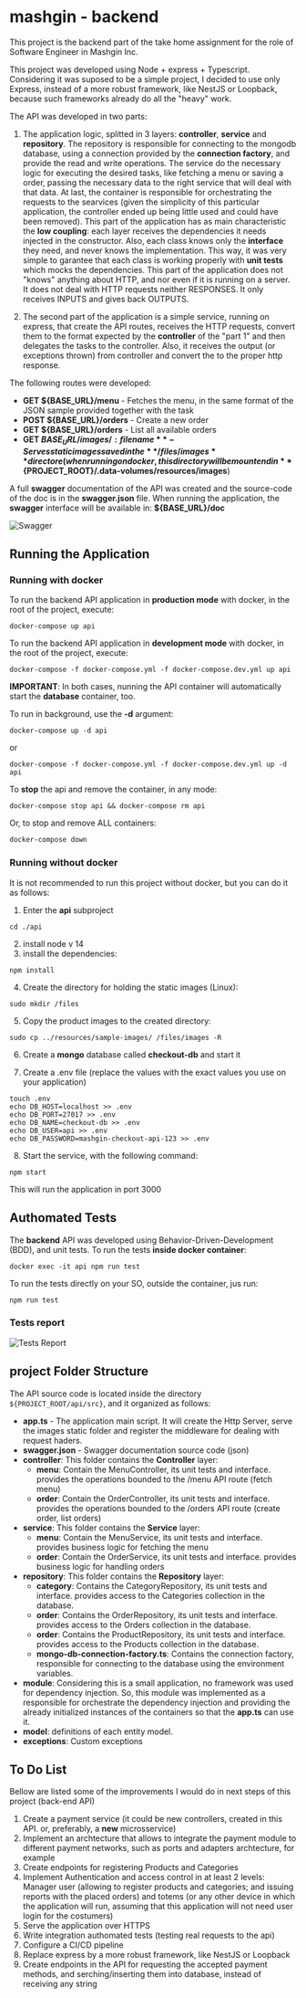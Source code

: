 # mashgin - backend

This project is the backend part of the take home assignment for the role of Software Engineer in Mashgin Inc.

This project was developed using Node + express + Typescript. Considering it was suposed to be a simple project, I decided to use only Express, instead of a more robust framework, like NestJS or Loopback, because such frameworks already do all the "heavy" work.

The API was developed in two parts:

1. The application logic, splitted in 3 layers: **controller**, **service** and **repository**. The repository is responsible for connecting to the mongodb database, using a connection provided by the **connection factory**, and provide the read and write operations. The service do the necessary logic for executing the desired tasks, like fetching a menu or saving a order, passing the necessary data to the right service that will deal with that data. At last, the container is responsible for orchestrating the requests to the searvices (given the simplicity of this particular application, the controller ended up being little used and could have been removed).  This part of the application has as main characteristic the **low coupling**: each layer receives the dependencies it needs injected in the constructor. Also, each class knows only the **interface** they need, and never knows the implementation. This way, it was very simple to garantee that each class is working properly with **unit tests** which mocks the dependencies. This part of the application does not "knows" anything about HTTP, and nor even if it is running on a server. It does not deal with HTTP requests neither RESPONSES. It only receives INPUTS and gives back OUTPUTS.

2. The second part of the application is a simple service, running on express, that create the API routes, receives the HTTP requests, convert them to the format expected by the **controller** of the "part 1" and then delegates the tasks to the controller. Also, it receives the output (or exceptions thrown)  from controller and convert the to the proper http response.

The following routes were developed:


* **GET ${BASE_URL}/menu** - Fetches the menu, in the same format of the JSON sample provided together with the task
* **POST ${BASE_URL}/orders** - Create a new order
* **GET ${BASE_URL}/orders** - List all available orders
* **GET ${BASE_URL}/images/:filename** - Serves static images saved in the **/files/images** directore (when running on docker, this directory will be mountend in **${PROJECT_ROOT}/.data-volumes/resources/images**)


A full **swagger** documentation of the API was created and the source-code of the doc is in the **swagger.json** file. When running the application, the **swagger** interface will be available in: **${BASE_URL}/doc**

![Swagger](../resources/prints/5-swagger.png?raw=true "Swagger")


## Running the Application

### Running with docker

To run the backend API application in **production mode** with docker, in the root of the project, execute:

```
docker-compose up api
```

To run the backend API application in **development mode** with docker, in the root of the project, execute:

```
docker-compose -f docker-compose.yml -f docker-compose.dev.yml up api
```

**IMPORTANT**: In both cases, nunning the API container will automatically start the **database** container, too.

To run in background, use the **-d** argument:


```
docker-compose up -d api
```
or
```
docker-compose -f docker-compose.yml -f docker-compose.dev.yml up -d api
```

To **stop** the api and remove the container, in any mode:


```
docker-compose stop api && docker-compose rm api
```

Or, to stop and remove ALL containers:


```
docker-compose down
```



### Running without docker

It is not recommended to run this project without docker, but you can do it as follows:

1. Enter the **api** subproject
```
cd ./api
```
2. install node v 14
3. install the dependencies:
```
npm install
```
4. Create the directory for holding the static images (Linux):
```
sudo mkdir /files
```

5. Copy the product images to the created directory:
```
sudo cp ../resources/sample-images/ /files/images -R
```
6. Create a **mongo** database called **checkout-db** and start it

7. Create a .env file (replace the values with the exact values you use on your application)
```
touch .env
echo DB_HOST=localhost >> .env
echo DB_PORT=27017 >> .env
echo DB_NAME=checkout-db >> .env
echo DB_USER=api >> .env
echo DB_PASSWORD=mashgin-checkout-api-123 >> .env
```

8. Start the service, with the following command:
```
npm start
```

This will run the application in port 3000



## Authomated Tests

The **backend** API was developed using Behavior-Driven-Development (BDD), and unit tests. To run the tests **inside docker container**:

```
docker exec -it api npm run test
```

To run the tests directly on your SO, outside the container, jus run:

```
npm run test
```

### Tests report

![Tests Report](../resources/prints/4-unit-tests.png?raw=true "Test Report")


## project Folder Structure

The API source code is located inside the directory ```${PROJECT_ROOT/api/src}```, and it organized as follows:

* **app.ts** - The application main script. It will create the Http Server, serve the images static folder and register the middleware for dealing with request haders.
* **swagger.json** - Swagger documentation source code (json)
* **controller**: This folder contains the **Controller** layer:
  * **menu**: Contain the MenuController, its unit tests and interface. provides the operations bounded to the /menu API route (fetch menu)
  * **order**: Contain the OrderController, its unit tests and interface.  provides the operations bounded to the /orders API route (create order, list orders)
* **service**: This folder contains the **Service** layer:
  * **menu**: Contain the MenuService, its unit tests and interface. provides business logic for fetching the menu
  * **order**: Contain the OrderService, its unit tests and interface. provides business logic for handling orders
* **repository**: This folder contains the **Repository** layer:
  * **category**: Contains the CategoryRepository, its unit tests and interface. provides access to the Categories collection in the database.
  * **order**: Contains the OrderRepository, its unit tests and interface. provides access to the Orders collection in the database.
  * **order**: Contains the ProductRepository, its unit tests and interface. provides access to the Products collection in the database.
  * **mongo-db-connection-factory.ts**: Contains the connection factory, responsible for connecting to the database using the environment variables.
* **module**: Considering this is a small application, no framework was used for dependency injection. So, this module was implemented as a responsible for orchestrate the dependency injection and providing the already initialized instances of the containers so that the **app.ts** can use it.
* **model**: definitions of each entity model.
* **exceptions**: Custom exceptions

## To Do List

Bellow are listed some of the improvements I would do in next steps of this project (back-end API)

1. Create a payment service (it could be new controllers, created in this API. or, preferably, a **new** microsservice)
2. Implement an archtecture that allows to integrate the payment module to different payment networks, such as ports and adapters archtecture, for example
3. Create endpoints for registering Products and Categories
4. Implement Authentication and access control in at least 2 levels: Manager user (allowing to register products and categories; and issuing reports with the placed orders) and totems (or any other device in which the application will run, assuming that this application will not need user login for the costumers)
5. Serve the application over HTTPS
6. Write integration authomated tests (testing real requests to the api)
7. Configure a CI/CD pipeline
8. Replace express by a more robust framework, like NestJS or Loopback
9. Create endpoints in the API for requesting the accepted payment methods, and serching/inserting them into database, instead of receiving any string